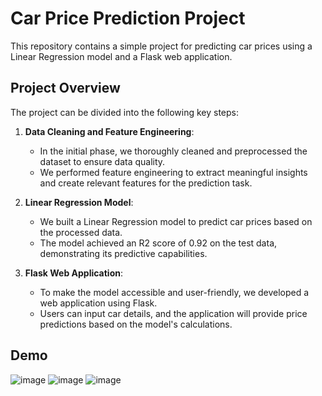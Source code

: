 # Car Price Prediction Project

This repository contains a simple project for predicting car prices using a Linear Regression model and a Flask web application.

## Project Overview

The project can be divided into the following key steps:

1. **Data Cleaning and Feature Engineering**:
   - In the initial phase, we thoroughly cleaned and preprocessed the dataset to ensure data quality.
   - We performed feature engineering to extract meaningful insights and create relevant features for the prediction task.

2. **Linear Regression Model**:
   - We built a Linear Regression model to predict car prices based on the processed data.
   - The model achieved an R2 score of 0.92 on the test data, demonstrating its predictive capabilities.

3. **Flask Web Application**:
   - To make the model accessible and user-friendly, we developed a web application using Flask.
   - Users can input car details, and the application will provide price predictions based on the model's calculations.

## Demo
![image](https://github.com/naveedeveloper/car-price-predictor/assets/64096661/fee4e0c7-cc39-434c-bbda-f515dc1a8e71)
![image](https://github.com/naveedeveloper/car-price-predictor/assets/64096661/8f0884de-22f7-4f6f-a2de-8107946c6543)
![image](https://github.com/naveedeveloper/car-price-predictor/assets/64096661/0848c72e-c442-4f7b-a565-894510a64d8c)





